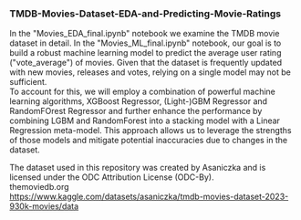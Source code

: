 ### TMDB-Movies-Dataset-EDA-and-Predicting-Movie-Ratings

In the "Movies_EDA_final.ipynb" notebook we examine the TMDB movie dataset in detail. In the "Movies_ML_final.ipynb" notebook, our goal is to build a robust machine learning model to predict the average user rating ("vote_average") of movies. Given that the dataset is frequently updated with new movies, releases and votes, relying on a single model may not be sufficient.  
To account for this, we will employ a combination of powerful machine learning algorithms, XGBoost Regressor, (Light-)GBM Regressor and RandomFOrest Regressor and further enhance the performance by combining LGBM and RandomForest into a stacking model with a Linear Regression meta-model. This approach allows us to leverage the strengths of those models and mitigate potential inaccuracies due to changes in the dataset.  
  
The dataset used in this repository was created by Asaniczka and is licensed under the ODC Attribution License (ODC-By).  
themoviedb.org  
https://www.kaggle.com/datasets/asaniczka/tmdb-movies-dataset-2023-930k-movies/data

